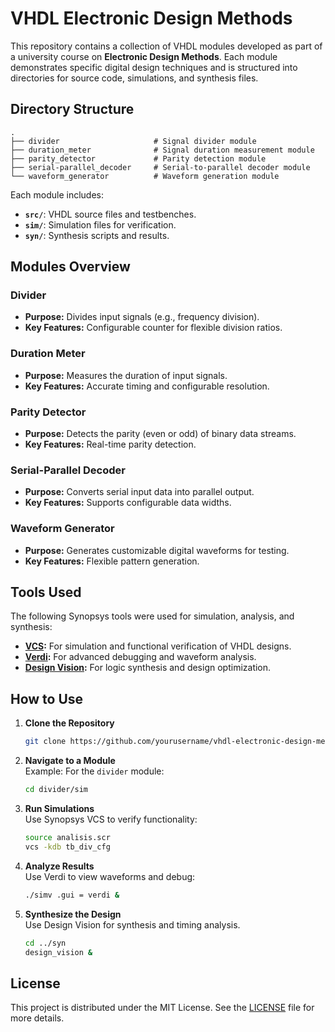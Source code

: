 
# VHDL Electronic Design Methods

This repository contains a collection of VHDL modules developed as part of a university course on **Electronic Design Methods**. Each module demonstrates specific digital design techniques and is structured into directories for source code, simulations, and synthesis files.

## Directory Structure

```plaintext
.
├── divider                     # Signal divider module
├── duration_meter              # Signal duration measurement module
├── parity_detector             # Parity detection module
├── serial-parallel_decoder     # Serial-to-parallel decoder module
└── waveform_generator          # Waveform generation module
```

Each module includes:
- **`src/`**: VHDL source files and testbenches.  
- **`sim/`**: Simulation files for verification.  
- **`syn/`**: Synthesis scripts and results.

## Modules Overview

### Divider
- **Purpose:** Divides input signals (e.g., frequency division).  
- **Key Features:** Configurable counter for flexible division ratios.

### Duration Meter
- **Purpose:** Measures the duration of input signals.  
- **Key Features:** Accurate timing and configurable resolution.

### Parity Detector
- **Purpose:** Detects the parity (even or odd) of binary data streams.  
- **Key Features:** Real-time parity detection.

### Serial-Parallel Decoder
- **Purpose:** Converts serial input data into parallel output.  
- **Key Features:** Supports configurable data widths.

### Waveform Generator
- **Purpose:** Generates customizable digital waveforms for testing.  
- **Key Features:** Flexible pattern generation.

## Tools Used

The following Synopsys tools were used for simulation, analysis, and synthesis:
- **[VCS](https://www.synopsys.com/verification/simulation/vcs.html):** For simulation and functional verification of VHDL designs.  
- **[Verdi](https://www.synopsys.com/verification/debug/rtl-debug.html):** For advanced debugging and waveform analysis.  
- **[Design Vision](https://www.synopsys.com/implementation-and-signoff/rtl-synthesis/design-vision.html):** For logic synthesis and design optimization.

## How to Use

1. **Clone the Repository**  
   ```bash
   git clone https://github.com/yourusername/vhdl-electronic-design-methods.git
   ```

2. **Navigate to a Module**  
   Example: For the `divider` module:  
   ```bash
   cd divider/sim
   ```

3. **Run Simulations**  
   Use Synopsys VCS to verify functionality:  
   ```bash
   source analisis.scr
   vcs -kdb tb_div_cfg
   ```

4. **Analyze Results**  
   Use Verdi to view waveforms and debug:  
   ```bash
   ./simv .gui = verdi &
   ```

5. **Synthesize the Design**  
   Use Design Vision for synthesis and timing analysis.
   ```bash
   cd ../syn
   design_vision &
   ```

## License

This project is distributed under the MIT License. See the [LICENSE](LICENSE) file for more details.

